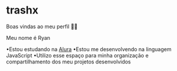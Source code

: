 # trashx
Boas vindas ao meu perfil 💙💙

Meu nome é Ryan

•Estou estudando na [Alura](https://www.alura.com.br/?_gl=1*48rgtz*_ga*NjYyMzQyMjkzLjE3MTQwNzE4NzY.*_ga_1EPWSW3PCS*MTcxNDIzMDAzNi42LjEuMTcxNDIzNDM1OS4wLjAuMA..*_fplc*Zzd0RExOUVc1eWw4ViUyQjhzbVo0M2I3SyUyRkw2VVVyMUtOQnMwMlVJQTYxRUlFNmFjcG9CSG5lOEhNNnN2ZjFKTTFxTkdkd1BNTDMySnBhVDJBQ1hkeUY3N250RDBsMUVKJTJGTW9NQ2laQTdxbHdyJTJGVUNxSWVHUm9mTkh4ZWZCR1ElM0QlM0Q.)
•Estou me desenvolvendo na linguagem JavaScript
•Utilizo esse espaço para minha organização e compartilhamento dos meu projetos desenvolvidos
